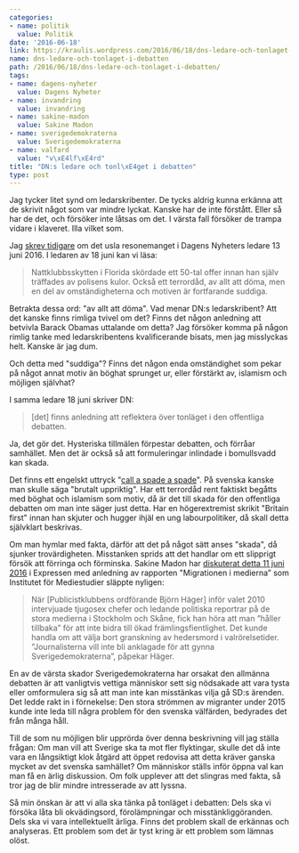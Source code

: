 ```yaml
---
categories:
- name: politik
  value: Politik
date: '2016-06-18'
link: https://kraulis.wordpress.com/2016/06/18/dns-ledare-och-tonlaget-i-debatten/
name: dns-ledare-och-tonlaget-i-debatten
path: /2016/06/18/dns-ledare-och-tonlaget-i-debatten/
tags:
- name: dagens-nyheter
  value: Dagens Nyheter
- name: invandring
  value: invandring
- name: sakine-madon
  value: Sakine Madon
- name: sverigedemokraterna
  value: Sverigedemokraterna
- name: valfard
  value: "v\xE4lf\xE4rd"
title: "DN:s ledare och tonl\xE4get i debatten"
type: post
---
```

Jag tycker litet synd om ledarskribenter. De tycks aldrig kunna erkänna att de skrivit något som var mindre lyckat. Kanske har de inte förstått. Eller så har de det, och försöker inte låtsas om det. I värsta fall försöker de trampa vidare i klaveret. Illa vilket som.

Jag [skrev tidigare](/2016/06/13/konfrontera-islams-demoner/) om det usla resonemanget i Dagens Nyheters ledare 13 juni 2016. I ledaren av 18 juni kan vi läsa:

> Nattklubbsskytten i Florida skördade ett 50-tal offer innan han själv träffades av polisens kulor. Också ett terrordåd, av allt att döma, men en del av omständigheterna och motiven är fortfarande suddiga.

Betrakta dessa ord: "av allt att döma". Vad menar DN:s ledarskribent? Att det kanske finns rimliga tvivel om det? Finns det någon anledning att betvivla Barack Obamas uttalande om detta? Jag försöker komma på någon rimlig tanke med ledarskribentens kvalificerande bisats, men jag misslyckas helt. Kanske är jag dum.

Och detta med "suddiga"? Finns det någon enda omständighet som pekar på något annat motiv än böghat sprunget ur, eller förstärkt av, islamism och möjligen självhat? 



I samma ledare 18 juni skriver DN:

> [det] finns anledning att reflektera över tonläget i den offentliga debatten.

Ja, det gör det. Hysteriska tillmälen förpestar debatten, och förråar samhället. Men det är också så att formuleringar inlindade i bomullsvadd kan skada.

Det finns ett engelskt uttryck "[call a spade a spade](https://en.wikipedia.org/wiki/Call_a_spade_a_spade)". På svenska kanske man skulle säga "brutalt uppriktig". Har ett terrordåd rent faktiskt begåtts med böghat och islamism som motiv, då är det till skada för den offentliga debatten om man inte säger just detta. Har en högerextremist skrikit "Britain first" innan han skjuter och hugger ihjäl en ung labourpolitiker, då skall detta självklart beskrivas.

Om man hymlar med fakta, därför att det på något sätt anses "skada", då sjunker trovärdigheten. Misstanken sprids att det handlar om ett slipprigt försök att förringa och förminska. Sakine Madon har [diskuterat detta 11 juni 2016](http://www.expressen.se/ledare/sakine-madon/medier-har-visst-vinklat-virtanen-1/) i Expressen med anledning av rapporten "Migrationen i medierna” som Institutet för Mediestudier släppte nyligen:

> När [Publicistklubbens ordförande Björn Häger] inför valet 2010 intervjuade tjugosex chefer och ledande politiska reportrar på de stora medierna i Stockholm och Skåne, fick han höra att man ”håller tillbaka” för att inte bidra till ökad främlingsfientlighet. Det kunde handla om att välja bort granskning av hedersmord i valrörelsetider. ”Journalisterna vill inte bli anklagade för att gynna Sverigedemokraterna”, påpekar Häger.

En av de värsta skador Sverigedemokraterna har orsakat den allmänna debatten är att vanligtvis vettiga människor sett sig nödsakade att vara tysta eller omformulera sig så att man inte kan misstänkas vilja gå SD:s ärenden. Det ledde rakt in i förnekelse: Den stora strömmen av migranter under 2015 kunde inte leda till några problem för den svenska välfärden, bedyrades det från många håll.

Till de som nu möjligen blir upprörda över denna beskrivning vill jag ställa frågan: Om man vill att Sverige ska ta mot fler flyktingar, skulle det då inte vara en långsiktigt klok åtgärd att öppet redovisa att detta kräver ganska mycket av det svenska samhället? Om människor ställs inför öppna val kan man få en ärlig diskussion. Om folk upplever att det slingras med fakta, så tror jag de blir mindre intresserade av att lyssna.

Så min önskan är att vi alla ska tänka på tonläget i debatten: Dels ska vi  försöka låta bli okvädingsord, förolämpningar och misstänkliggöranden. Dels ska vi vara intellektuellt ärliga. Finns det problem skall de erkännas och analyseras. Ett problem som det är tyst kring är ett problem som lämnas olöst.

